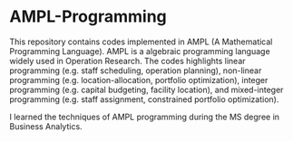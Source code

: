 AMPL-Programming
================
This repository contains codes implemented in AMPL (A Mathematical Programming 
Language). AMPL is a algebraic programming language widely used in Operation 
Research. The codes highlights linear programming (e.g. staff scheduling, 
operation planning), non-linear programming (e.g. location-allocation, portfolio 
optimization), integer programming (e.g. capital budgeting, facility location), 
and mixed-integer programming (e.g. staff assignment, constrained portfolio 
optimization). 

I learned the techniques of AMPL programming during the MS degree in 
Business Analytics.  